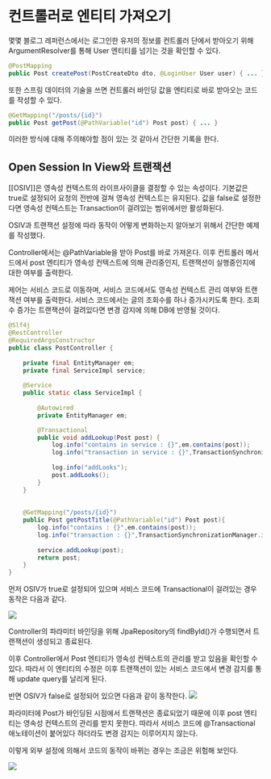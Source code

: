 # 컨트롤러로 엔티티 가져오기

몇몇 블로그 레퍼런스에서는 로그인한 유저의 정보를 컨트롤러 단에서 받아오기 위해 ArgumentResolver를 통해 User 엔티티를 넘기는 것을 확인할 수 있다.
```java
@PostMapping
public Post createPost(PostCreateDto dto, @LoginUser User user) { ... }
```

또한 스프링 데이터의 기술을 쓰면 컨트롤러 바인딩 값을 엔티티로 바로 받아오는 코드를 작성할 수 있다.
```java
@GetMapping("/posts/{id}")
public Post getPost(@PathVariable("id") Post post) { ... }
```

이러한 방식에 대해 주의해야할 점이 있는 것 같아서 간단한 기록을 한다.

## Open Session In View와 트랜잭션
[[OSIV]]은 영속성 컨텍스트의 라이프사이클을 결정할 수 있는 속성이다. 기본값은 true로 설정되어 요청의 전반에 걸쳐 영속성 컨텍스트는 유지된다. 값을 false로 설정한다면 영속성 컨텍스트는 Transaction이 걸려있는 범위에서만 활성화된다.

OSIV과 트랜잭션 설정에 따라 동작이 어떻게 변화하는지 알아보기 위해서 간단한 예제를 작성했다. 

Controller에서는 @PathVariable을 받아 Post를 바로 가져온다. 이후 컨트롤러 메서드에서 post 엔티티가 영속성 컨텍스트에 의해 관리중인지, 트랜잭션이 실행중인지에 대한 여부를 출력한다.

제어는 서비스 코드로 이동하며, 서비스 코드에서도 영속성 컨텍스트 관리 여부와 트랜잭션 여부를 출력한다. 서비스 코드에서는 글의 조회수를 하나 증가시키도록 한다. 조회수 증가는 트랜잭션이 걸려있다면 변경 감지에 의해 DB에 반영될 것이다.
```java
@Slf4j  
@RestController  
@RequiredArgsConstructor  
public class PostController {  
      
    private final EntityManager em;  
    private final ServiceImpl service;  
      
    @Service  
    public static class ServiceImpl {  
  
        @Autowired  
        private EntityManager em;  

		@Transactional
        public void addLookup(Post post) {  
            log.info("contains in service : {}",em.contains(post));  
            log.info("transaction in service : {}",TransactionSynchronizationManager.isActualTransactionActive());  
  
            log.info("addLooks");  
            post.addLooks();  
        }  
    }  
  
  
    @GetMapping("/posts/{id}")  
    public Post getPostTitle(@PathVariable("id") Post post){  
        log.info("contains : {}",em.contains(post));  
        log.info("transaction : {}",TransactionSynchronizationManager.isActualTransactionActive());  
          
        service.addLookup(post);  
        return post;  
    }  
}
```

먼저 OSIV가 true로 설정되어 있으며 서비스 코드에 Transactional이 걸려있는 경우 동작은 다음과 같다.

![](https://i.imgur.com/D8Ku4Qo.png)

Controller의 파라미터 바인딩을 위해 JpaRepository의 findById()가 수행되면서 트랜잭션이 생성되고 종료된다.

이후 Controller에서 Post 엔티티가 영속성 컨텍스트의 관리를 받고 있음을 확인할 수 있다. 따라서 이 엔티티의 수정은 이후 트랜잭션이 있는 서비스 코드에서 변경 감지를 통해  update query를 날리게 된다.

반면 OSIV가 false로 설정되어 있으면 다음과 같이 동작한다.
![](https://i.imgur.com/NXmlxfv.png)

파라미터에 Post가 바인딩된 시점에서 트랜잭션은 종료되었기 때문에 이후 post 엔티티는 영속성 컨텍스트의 관리를 받지 못한다. 따라서 서비스 코드에 @Transactional 애노테이션이 붙어있다 하더라도 변경 감지는 이루어지지 않는다.

이렇게 외부 설정에 의해서 코드의 동작이 바뀌는 경우는 조금은 위험해 보인다.

![](https://i.imgur.com/QCd2sfQ.png)
